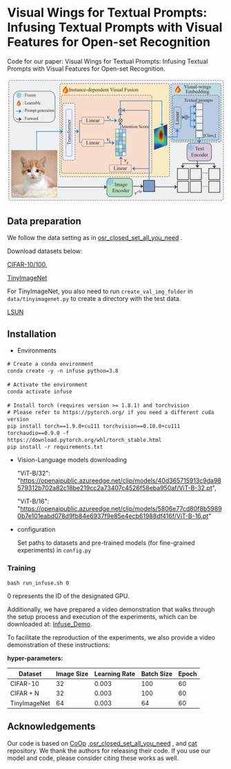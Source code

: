 

# Visual Wings for Textual Prompts: Infusing Textual Prompts with Visual Features for Open-set Recognition

Code for our paper: Visual Wings for Textual Prompts: Infusing Textual Prompts with Visual Features for Open-set Recognition.

![image](https://github.com/FayeXXX/INFUSE/blob/main/framework.png)

## Data preparation

We follow the data setting as in [osr_closed_set_all_you_need](https://github.com/sgvaze/osr_closed_set_all_you_need) .

Download datasets below:    



[CIFAR-10/100](https://pytorch.org/vision/stable/datasets.html),

[TinyImageNet](https://github.com/rmccorm4/Tiny-Imagenet-200)

For TinyImageNet, you also need to run `create_val_img_folder` in `data/tinyimagenet.py` to create
a directory with the test data.

[LSUN](https://github.com/facebookresearch/odin)


## Installation

* Environments

```
# Create a conda environment
conda create -y -n infuse python=3.8

# Activate the environment
conda activate infuse

# Install torch (requires version >= 1.8.1) and torchvision
# Please refer to https://pytorch.org/ if you need a different cuda version
pip install torch==1.9.0+cu111 torchvision==0.10.0+cu111 torchaudio==0.9.0 -f https://download.pytorch.org/whl/torch_stable.html
pip install -r requirements.txt
```

* Vision-Language models downloading

  "ViT-B/32": "https://openaipublic.azureedge.net/clip/models/40d365715913c9da98579312b702a82c18be219cc2a73407c4526f58eba950af/ViT-B-32.pt",

  "ViT-B/16": "https://openaipublic.azureedge.net/clip/models/5806e77cd80f8b59890b7e101eabd078d9fb84e6937f9e85e4ecb61988df416f/ViT-B-16.pt"

* configuration

  Set paths to datasets and pre-trained models (for fine-grained experiments) in ```config.py```

### Training

```
bash run_infuse.sh 0
```

0 represents the ID of the designated GPU.

Additionally, we have prepared a video demonstration that walks through the setup process and
execution of the experiments, which can be downloaded at: [Infuse_Demo](https://drive.google.com/file/d/1kFJo6T3o_buHrg4ncVj7_y8DdrqU5HfG/view?usp=sharing).

To facilitate the reproduction of the experiments, we also provide a video demonstration of these instructions: 

**hyper-parameters:**

| **Dataset**       | **Image Size** | **Learning Rate** | **Batch Size** | Epoch |
|---------------|------------|---------------|------------|------------|
| CIFAR-10      | 32      | 0.003       | 100      | 60    |
| CIFAR + N     | 32      | 0.003        | 100      | 60    |
| TinyImageNet  | 64         | 0.003        | 64      | 60    |

## Acknowledgements

Our code is based on [CoOp](https://github.com/KaiyangZhou/CoOp) ,[osr_closed_set_all_you_need](https://github.com/sgvaze/osr_closed_set_all_you_need) , and [cat](https://github.com/linhezheng19/CAT) repository. We thank the authors for releasing their code. If you use our model and code, please consider citing these works as well.